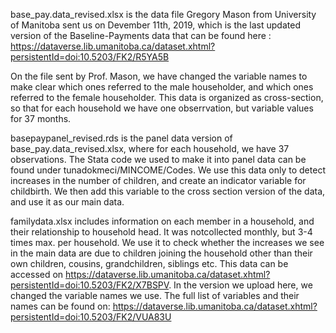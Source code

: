 base_pay.data_revised.xlsx is the data file Gregory Mason from University of Manitoba sent us on Devember 11th, 2019, which is the last updated version of the Baseline-Payments data that can be found here : https://dataverse.lib.umanitoba.ca/dataset.xhtml?persistentId=doi:10.5203/FK2/R5YA5B
 
On the file sent by Prof. Mason, we have changed the variable names to make clear which ones referred to the male householder, 
and which ones referred to the female householder. This data is organized as cross-section, so that for each household we have one obserrvation, but variable values for 37 months. 
 
basepaypanel_revised.rds is the panel data version of base_pay.data_revised.xlsx, where for each household, we have 37 observations. The Stata code we used to make it into panel data can be found under tunadokmeci/MINCOME/Codes. We use this data only to detect increases in the number of children, and create an indicator variable for childbirth. We then add this variable to the cross section version of the data, and use it as our main data. 

familydata.xlsx includes information on each member in a household, and their relationship to household head. It was notcollected monthly, but 3-4 times max. per household. We use it to check whether the increases we see in the main data are due to children joining the household other than their own children, cousins, grandchildren, siblings etc. This data can be accessed on https://dataverse.lib.umanitoba.ca/dataset.xhtml?persistentId=doi:10.5203/FK2/X7BSPV. In the version we upload here, we changed the variable names we use. The full list of variables and their names can be found on: https://dataverse.lib.umanitoba.ca/dataset.xhtml?persistentId=doi:10.5203/FK2/VUA83U 

